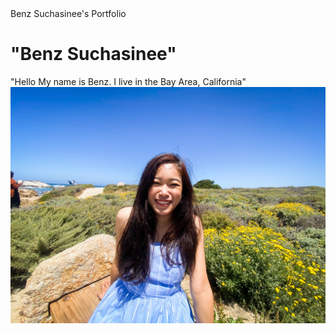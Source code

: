 <html>
    <head>
        Benz Suchasinee's Portfolio
    </head>
    <body>
        <h1> 
            "Benz Suchasinee"
        </h1>
        <p>
            "Hello My name is Benz.
            I live in the Bay Area, California"
            <img src="Benz proflie.JPG"/>
        </p>
    </body>
</html>
